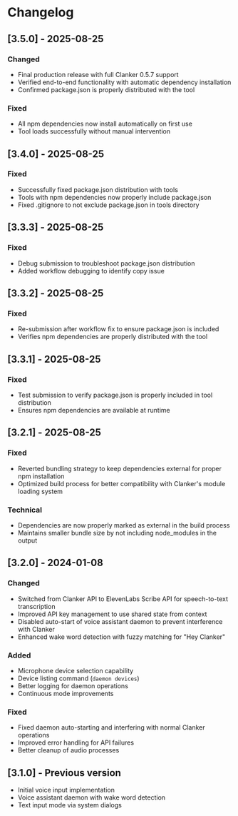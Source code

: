 # Changelog

## [3.5.0] - 2025-08-25

### Changed
- Final production release with full Clanker 0.5.7 support
- Verified end-to-end functionality with automatic dependency installation
- Confirmed package.json is properly distributed with the tool

### Fixed
- All npm dependencies now install automatically on first use
- Tool loads successfully without manual intervention

## [3.4.0] - 2025-08-25

### Fixed
- Successfully fixed package.json distribution with tools
- Tools with npm dependencies now properly include package.json
- Fixed .gitignore to not exclude package.json in tools directory

## [3.3.3] - 2025-08-25

### Fixed
- Debug submission to troubleshoot package.json distribution
- Added workflow debugging to identify copy issue

## [3.3.2] - 2025-08-25

### Fixed
- Re-submission after workflow fix to ensure package.json is included
- Verifies npm dependencies are properly distributed with the tool

## [3.3.1] - 2025-08-25

### Fixed
- Test submission to verify package.json is properly included in tool distribution
- Ensures npm dependencies are available at runtime

## [3.2.1] - 2025-08-25

### Fixed
- Reverted bundling strategy to keep dependencies external for proper npm installation
- Optimized build process for better compatibility with Clanker's module loading system

### Technical
- Dependencies are now properly marked as external in the build process
- Maintains smaller bundle size by not including node_modules in the output

## [3.2.0] - 2024-01-08

### Changed
- Switched from Clanker API to ElevenLabs Scribe API for speech-to-text transcription
- Improved API key management to use shared state from context
- Disabled auto-start of voice assistant daemon to prevent interference with Clanker
- Enhanced wake word detection with fuzzy matching for "Hey Clanker"

### Added
- Microphone device selection capability
- Device listing command (`daemon devices`)
- Better logging for daemon operations
- Continuous mode improvements

### Fixed
- Fixed daemon auto-starting and interfering with normal Clanker operations
- Improved error handling for API failures
- Better cleanup of audio processes

## [3.1.0] - Previous version
- Initial voice input implementation
- Voice assistant daemon with wake word detection
- Text input mode via system dialogs
